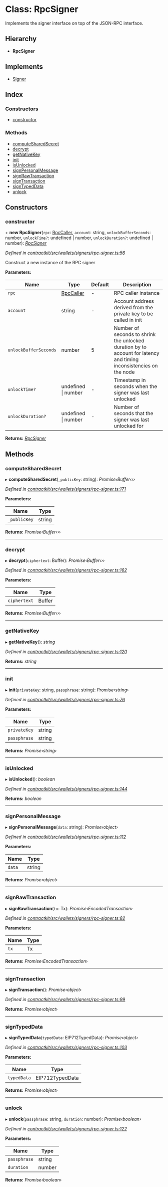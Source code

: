 # Class: RpcSigner

Implements the signer interface on top of the JSON-RPC interface.

## Hierarchy

* **RpcSigner**

## Implements

* [Signer](../interfaces/_wallets_signers_signer_.signer.md)

## Index

### Constructors

* [constructor](_wallets_signers_rpc_signer_.rpcsigner.md#constructor)

### Methods

* [computeSharedSecret](_wallets_signers_rpc_signer_.rpcsigner.md#computesharedsecret)
* [decrypt](_wallets_signers_rpc_signer_.rpcsigner.md#decrypt)
* [getNativeKey](_wallets_signers_rpc_signer_.rpcsigner.md#getnativekey)
* [init](_wallets_signers_rpc_signer_.rpcsigner.md#init)
* [isUnlocked](_wallets_signers_rpc_signer_.rpcsigner.md#isunlocked)
* [signPersonalMessage](_wallets_signers_rpc_signer_.rpcsigner.md#signpersonalmessage)
* [signRawTransaction](_wallets_signers_rpc_signer_.rpcsigner.md#signrawtransaction)
* [signTransaction](_wallets_signers_rpc_signer_.rpcsigner.md#signtransaction)
* [signTypedData](_wallets_signers_rpc_signer_.rpcsigner.md#signtypeddata)
* [unlock](_wallets_signers_rpc_signer_.rpcsigner.md#unlock)

## Constructors

###  constructor

\+ **new RpcSigner**(`rpc`: [RpcCaller](../interfaces/_utils_rpc_caller_.rpccaller.md), `account`: string, `unlockBufferSeconds`: number, `unlockTime?`: undefined | number, `unlockDuration?`: undefined | number): *[RpcSigner](_wallets_signers_rpc_signer_.rpcsigner.md)*

*Defined in [contractkit/src/wallets/signers/rpc-signer.ts:56](https://github.com/celo-org/celo-monorepo/blob/master/packages/contractkit/src/wallets/signers/rpc-signer.ts#L56)*

Construct a new instance of the RPC signer

**Parameters:**

Name | Type | Default | Description |
------ | ------ | ------ | ------ |
`rpc` | [RpcCaller](../interfaces/_utils_rpc_caller_.rpccaller.md) | - | RPC caller instance |
`account` | string | - | Account address derived from the private key to be called in init |
`unlockBufferSeconds` | number | 5 | Number of seconds to shrink the unlocked duration by to account for latency and timing inconsistencies on the node |
`unlockTime?` | undefined &#124; number | - | Timestamp in seconds when the signer was last unlocked |
`unlockDuration?` | undefined &#124; number | - | Number of seconds that the signer was last unlocked for   |

**Returns:** *[RpcSigner](_wallets_signers_rpc_signer_.rpcsigner.md)*

## Methods

###  computeSharedSecret

▸ **computeSharedSecret**(`_publicKey`: string): *Promise‹Buffer‹››*

*Defined in [contractkit/src/wallets/signers/rpc-signer.ts:171](https://github.com/celo-org/celo-monorepo/blob/master/packages/contractkit/src/wallets/signers/rpc-signer.ts#L171)*

**Parameters:**

Name | Type |
------ | ------ |
`_publicKey` | string |

**Returns:** *Promise‹Buffer‹››*

___

###  decrypt

▸ **decrypt**(`ciphertext`: Buffer): *Promise‹Buffer‹››*

*Defined in [contractkit/src/wallets/signers/rpc-signer.ts:162](https://github.com/celo-org/celo-monorepo/blob/master/packages/contractkit/src/wallets/signers/rpc-signer.ts#L162)*

**Parameters:**

Name | Type |
------ | ------ |
`ciphertext` | Buffer |

**Returns:** *Promise‹Buffer‹››*

___

###  getNativeKey

▸ **getNativeKey**(): *string*

*Defined in [contractkit/src/wallets/signers/rpc-signer.ts:120](https://github.com/celo-org/celo-monorepo/blob/master/packages/contractkit/src/wallets/signers/rpc-signer.ts#L120)*

**Returns:** *string*

___

###  init

▸ **init**(`privateKey`: string, `passphrase`: string): *Promise‹string›*

*Defined in [contractkit/src/wallets/signers/rpc-signer.ts:76](https://github.com/celo-org/celo-monorepo/blob/master/packages/contractkit/src/wallets/signers/rpc-signer.ts#L76)*

**Parameters:**

Name | Type |
------ | ------ |
`privateKey` | string |
`passphrase` | string |

**Returns:** *Promise‹string›*

___

###  isUnlocked

▸ **isUnlocked**(): *boolean*

*Defined in [contractkit/src/wallets/signers/rpc-signer.ts:144](https://github.com/celo-org/celo-monorepo/blob/master/packages/contractkit/src/wallets/signers/rpc-signer.ts#L144)*

**Returns:** *boolean*

___

###  signPersonalMessage

▸ **signPersonalMessage**(`data`: string): *Promise‹object›*

*Defined in [contractkit/src/wallets/signers/rpc-signer.ts:112](https://github.com/celo-org/celo-monorepo/blob/master/packages/contractkit/src/wallets/signers/rpc-signer.ts#L112)*

**Parameters:**

Name | Type |
------ | ------ |
`data` | string |

**Returns:** *Promise‹object›*

___

###  signRawTransaction

▸ **signRawTransaction**(`tx`: Tx): *Promise‹EncodedTransaction›*

*Defined in [contractkit/src/wallets/signers/rpc-signer.ts:82](https://github.com/celo-org/celo-monorepo/blob/master/packages/contractkit/src/wallets/signers/rpc-signer.ts#L82)*

**Parameters:**

Name | Type |
------ | ------ |
`tx` | Tx |

**Returns:** *Promise‹EncodedTransaction›*

___

###  signTransaction

▸ **signTransaction**(): *Promise‹object›*

*Defined in [contractkit/src/wallets/signers/rpc-signer.ts:99](https://github.com/celo-org/celo-monorepo/blob/master/packages/contractkit/src/wallets/signers/rpc-signer.ts#L99)*

**Returns:** *Promise‹object›*

___

###  signTypedData

▸ **signTypedData**(`typedData`: EIP712TypedData): *Promise‹object›*

*Defined in [contractkit/src/wallets/signers/rpc-signer.ts:103](https://github.com/celo-org/celo-monorepo/blob/master/packages/contractkit/src/wallets/signers/rpc-signer.ts#L103)*

**Parameters:**

Name | Type |
------ | ------ |
`typedData` | EIP712TypedData |

**Returns:** *Promise‹object›*

___

###  unlock

▸ **unlock**(`passphrase`: string, `duration`: number): *Promise‹boolean›*

*Defined in [contractkit/src/wallets/signers/rpc-signer.ts:122](https://github.com/celo-org/celo-monorepo/blob/master/packages/contractkit/src/wallets/signers/rpc-signer.ts#L122)*

**Parameters:**

Name | Type |
------ | ------ |
`passphrase` | string |
`duration` | number |

**Returns:** *Promise‹boolean›*
